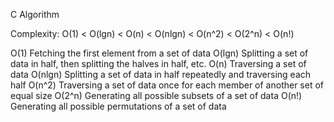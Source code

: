 C Algorithm

Complexity: O(1) < O(lgn) < O(n) < O(nlgn) < O(n^2) < O(2^n) < O(n!)

O(1)    Fetching the first element from a set of data
O(lgn)  Splitting a set of data in half, then splitting the halves in half, etc.
O(n)    Traversing a set of data
O(nlgn) Splitting a set of data in half repeatedly and traversing each half
O(n^2)  Traversing a set of data once for each member of another set of equal size
O(2^n)   Generating all possible subsets of a set of data
O(n!)   Generating all possible permutations of a set of data

